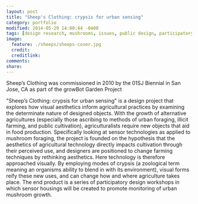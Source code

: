 ```yaml
---
layout: post
title: "Sheep's Clothing: crypsis for urban sensing"
category: portfolio
modified: 2014-05-29 14:00:44 -0400
tags: [design research, mushrooms, issues, public design, participatory design]
image:
  feature: ./sheeps/sheeps-cover.jpg
  credit: 
  creditlink: 
comments: 
share: 
---
```

Sheep’s Clothing was commissioned in 2010 by the 01SJ Biennial in San Jose, CA as part of the growBot Garden Project

"Sheep’s Clothing: crypsis for urban sensing" is a design project that explores how visual aesthetics inform agricultural practices by examining the determinate nature of designed objects. With the growth of alternative agricultures (especially those ascribing to methods of urban foraging, illicit farming, and public cultivation), agriculturalists require new objects that aid in food production. Specifically looking at sensor technologies as applied to mushroom foraging, the project is founded on the hypothesis that the aesthetics of agricultural technology directly impacts cultivation through their perceived use, and designers are positioned to change farming techniques by rethinking aesthetics. Here technology is therefore approached visually. By employing modes of crypsis (a zoological term meaning an organisms ability to blend in with its environment), visual forms reify these new uses, and can change how and where agriculture takes place. The end product is a series of participatory design workshops in which sensor housings will be created to promote monitoring of urban mushroom growth.